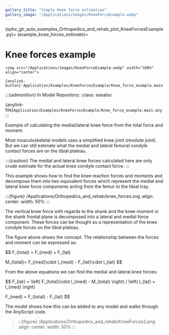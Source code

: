 ```yaml
---
gallery_title: "Simple Knee force estimation"
gallery_image: "/Applications/images/KneeForceExample.webp"
---
```


(sphx_glr_auto_examples_Orthopedics_and_rehab_plot_KneeForcesExample.py)=
(example_knee_forces_estimate)=
# Knee forces example


````{div} margin sd-text-center
<img src="/Applications/images/KneeForceExample.webp" width="100%" align="center">

{anylink-button}`Application/Examples/KneeForcesExample/Knee_force_example.main.any`
````

:::{admonition} In Model Repository:
:class: seealso

{anylink-file}`Application/Examples/KneeForcesExample/Knee_force_example.main.any`
:::

Example of calculating the medial/lateral knee force from the total force and moment.

Most musculoskeletal models uses a simplified knee joint (revolute joint). But we can still estimate
what the medial and lateral femoral condyle contact forces are on the tibial plateau.


:::{caution}
The medial and lateral knee forces calculated here are only crude
estimate for the actual knee condyle contact force.
:::

This example shows how to find the knee reaction forces and moments and decompose them into
two equivalent forces which represent the medial and lateral knee force components acting from the
femur to the tibial tray.

:::{figure} /Applications/Orthopedics_and_rehab/knee_forces.svg
:align: center
:width: 50%
:::

The vertical knee force with regards to the shank and the knee moment in the
shank frontal plane is decomposed into a lateral and medial force component.
These forces can be thought as a representation of the knee condyle forces on
the tibial plateau.

The figure above shows the concept. The relationship between the forces and moment can be expressed as:

$$
F_{total} = F_{med} + F_{lat}

M_{total}= F_{med}\cdot  l_{med} - F_{lat}\cdot l_{lat}
$$

From the above equations we can find the medial and lateral knee forces:

$$
F_{lat} = \left( F_{total}\cdot l_{med} - M_{total} \right) / \left( l_{lat} + l_{med} \right)

F_{med} = F_{total} - F_{lat}
$$

The model shows how this can be added to any model and walks through the AnyScript code.

> :::{figure} /Applications/Orthopedics_and_rehab/KneeForces2.png
> :align: center
> :width: 50%
> :::

